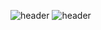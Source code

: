 ![header](https://capsule-render.vercel.app/api?type=waving?color=auto&text=[SeSACxCODINGOn]%full%stack%web%developer)
![header](https://capsule-render.vercel.app/api?type=waving&color=auto&height=300&section=header&text=[SeSACxCODINGOn]%full%stack%web%developer&fontSize=50)

